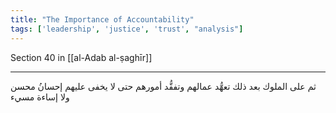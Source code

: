 ```yaml
---
title: "The Importance of Accountability"
tags: ['leadership', 'justice', 'trust', "analysis"]
---
```


 Section 40 in [[al-Adab al-ṣaghīr]]

---
ثم على الملوك بعد ذلك تعهُّد عمالهم وتفقُّد أمورهم حتى لا يخفى عليهم إحسانُ محسن ولا إساءة مسيء
